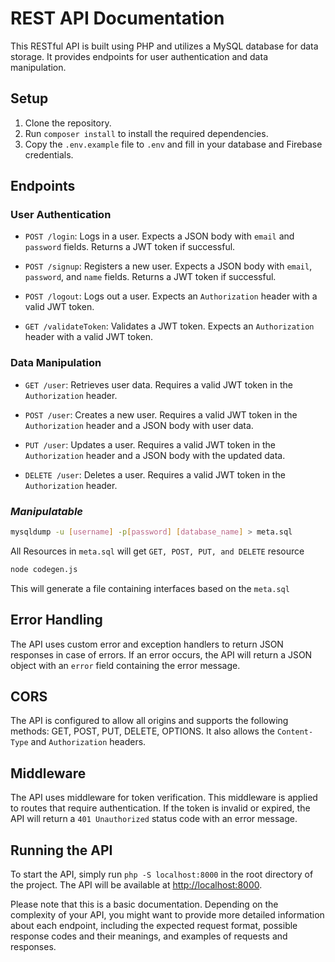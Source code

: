 # REST API Documentation

This RESTful API is built using PHP and utilizes a MySQL database for data storage. It provides endpoints for user authentication and data manipulation.

## Setup

1. Clone the repository.
2. Run `composer install` to install the required dependencies.
3. Copy the `.env.example` file to `.env` and fill in your database and Firebase credentials.

## Endpoints

### User Authentication

- `POST /login`: Logs in a user. Expects a JSON body with `email` and `password` fields. Returns a JWT token if successful.

- `POST /signup`: Registers a new user. Expects a JSON body with `email`, `password`, and `name` fields. Returns a JWT token if successful.

- `POST /logout`: Logs out a user. Expects an `Authorization` header with a valid JWT token.

- `GET /validateToken`: Validates a JWT token. Expects an `Authorization` header with a valid JWT token.

### Data Manipulation

- `GET /user`: Retrieves user data. Requires a valid JWT token in the `Authorization` header.

- `POST /user`: Creates a new user. Requires a valid JWT token in the `Authorization` header and a JSON body with user data.

- `PUT /user`: Updates a user. Requires a valid JWT token in the `Authorization` header and a JSON body with the updated data.

- `DELETE /user`: Deletes a user. Requires a valid JWT token in the `Authorization` header.

### *Manipulatable*
```bash
mysqldump -u [username] -p[password] [database_name] > meta.sql
```
All Resources in `meta.sql` will get `GET, POST, PUT, and DELETE` resource

```bash
node codegen.js
```
This will generate a file containing interfaces based on the `meta.sql`


## Error Handling

The API uses custom error and exception handlers to return JSON responses in case of errors. If an error occurs, the API will return a JSON object with an `error` field containing the error message.

## CORS

The API is configured to allow all origins and supports the following methods: GET, POST, PUT, DELETE, OPTIONS. It also allows the `Content-Type` and `Authorization` headers.

## Middleware

The API uses middleware for token verification. This middleware is applied to routes that require authentication. If the token is invalid or expired, the API will return a `401 Unauthorized` status code with an error message.

## Running the API

To start the API, simply run `php -S localhost:8000` in the root directory of the project. The API will be available at [http://localhost:8000](http://localhost:8000).

Please note that this is a basic documentation. Depending on the complexity of your API, you might want to provide more detailed information about each endpoint, including the expected request format, possible response codes and their meanings, and examples of requests and responses.
